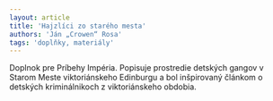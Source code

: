 ```yaml
---
layout: article
title: 'Hajzlíci zo starého mesta'
authors: 'Ján „Crowen“ Rosa'
tags: 'doplňky, materiály'
---
```


Doplnok pre Príbehy Impéria. Popisuje
prostredie detských
gangov v Starom Meste
viktoriánskeho Edinburgu a bol inšpirovaný
článkom o detských kriminálnikoch
z viktoriánskeho obdobia.
